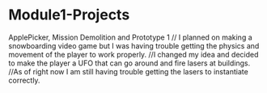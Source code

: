 # Module1-Projects
 ApplePicker, Mission Demolition and Prototype 1
// I planned on making a snowboarding video game but I was having trouble getting the physics and movement of the player to work properly.
//I changed my idea and decided to make the player a UFO that can go around and fire lasers at buildings.
//As of right now I am still having trouble getting the lasers to instantiate correctly. 
